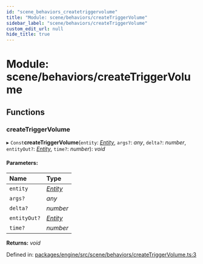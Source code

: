 ```yaml
---
id: "scene_behaviors_createtriggervolume"
title: "Module: scene/behaviors/createTriggerVolume"
sidebar_label: "scene/behaviors/createTriggerVolume"
custom_edit_url: null
hide_title: true
---
```


# Module: scene/behaviors/createTriggerVolume

## Functions

### createTriggerVolume

▸ `Const`**createTriggerVolume**(`entity`: [*Entity*](../classes/ecs_classes_entity.entity.md), `args?`: *any*, `delta?`: *number*, `entityOut?`: [*Entity*](../classes/ecs_classes_entity.entity.md), `time?`: *number*): *void*

#### Parameters:

Name | Type |
:------ | :------ |
`entity` | [*Entity*](../classes/ecs_classes_entity.entity.md) |
`args?` | *any* |
`delta?` | *number* |
`entityOut?` | [*Entity*](../classes/ecs_classes_entity.entity.md) |
`time?` | *number* |

**Returns:** *void*

Defined in: [packages/engine/src/scene/behaviors/createTriggerVolume.ts:3](https://github.com/xr3ngine/xr3ngine/blob/716a06460/packages/engine/src/scene/behaviors/createTriggerVolume.ts#L3)
